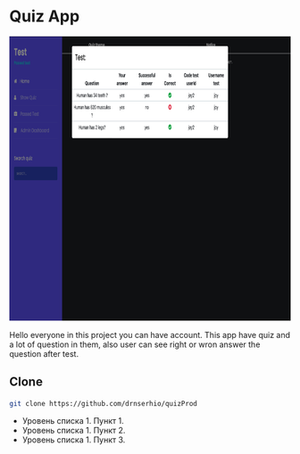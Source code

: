 # Quiz App

<p  align="center" >
  <img width="900" height="510" src="image/start.png">
</p>

Hello everyone in this project you can have account. This app have quiz and a lot of question in them, also user can see right or wron answer the question after test.

Clone
--------

```sh
git clone https://github.com/drnserhio/quizProd
```

+ Уровень списка 1. Пункт 1.
+ Уровень списка 1. Пункт 2.
+ Уровень списка 1. Пункт 3.

